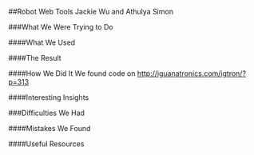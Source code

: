 ##Robot Web Tools
Jackie Wu and Athulya Simon

###What We Were Trying to Do

####What We Used

####The Result

####How We Did It
We found code on http://iguanatronics.com/igtron/?p=313

####Interesting Insights

###Difficulties We Had

####Mistakes We Found

####Useful Resources
